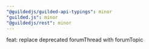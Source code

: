 ```yaml
---
"@guildedjs/guilded-api-typings": minor
"guilded.js": minor
"@guildedjs/rest": minor
---
```


feat: replace deprecated forumThread with forumTopic
